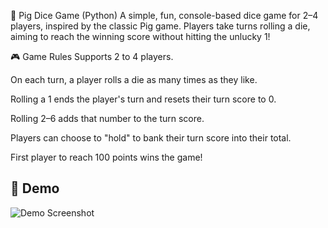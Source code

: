 🐷 Pig Dice Game (Python)
A simple, fun, console-based dice game for 2–4 players, inspired by the classic Pig game. Players take turns rolling a die, aiming to reach the winning score without hitting the unlucky 1!

🎮 Game Rules
Supports 2 to 4 players.

On each turn, a player rolls a die as many times as they like.

Rolling a 1 ends the player's turn and resets their turn score to 0.

Rolling 2–6 adds that number to the turn score.

Players can choose to "hold" to bank their turn score into their total.

First player to reach 100 points wins the game!

## 📸 Demo
![Demo Screenshot](./Screenshot2025-07-11205930.png)
